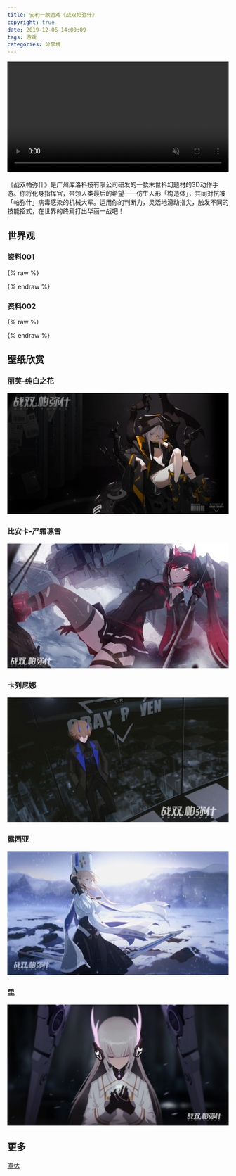 ```yaml
---
title: 安利一款游戏《战双帕弥什》
copyright: true
date: 2019-12-06 14:00:09
tags: 游戏
categories: 分享境
---
```


<video src="http://cdnstatic.kurogame.com/pns/2.0/images/video1.mp4" autoplay="autoplay" muted="muted" id="video" loop="loop" style="width:100%"></video>


《战双帕弥什》是广州库洛科技有限公司研发的一款末世科幻题材的3D动作手游。你将化身指挥官，带领人类最后的希望——仿生人形「构造体」，共同对抗被「帕弥什」病毒感染的机械大军。运用你的判断力，灵活地滑动指尖，触发不同的技能招式，在世界的终焉打出华丽一战吧！

<!--more-->

## 世界观

### 资料001

{% raw %}
<div id="player-1"></div>
<script type="text/javascript">
new DPlayer({
    container: document.getElementById('player-1'),
    video.pic: 'http://cdnimg02.kurogame.com/M00/14/82/ChpCl13nYT2ELg1_AAAAAKugTRY122.jpg',
    video: {
        url: 'http://video.zspns.kurogame.com/hd/2f317626420f4cf99f6d8ec4c2b17568.mp4',
    },
});
</script>
{% endraw %}


### 资料002

{% raw %}
<div id="player-2"></div>
<script type="text/javascript">
new DPlayer({
    container: document.getElementById('player-2'),
    video.pic: 'http://cdnimg01.kurogame.com/M00/14/82/ChpCl13nao2EPxARAAAAABXzQNo687.jpg',
    video: {
        url: 'http://video.zspns.kurogame.com/hd/2f317626420f4cf99f6d8ec4c2b17568.mp4',
    },
});
</script>
{% endraw %}


## 壁纸欣赏

### 丽芙-纯白之花

![比安卡-严霜凛雪](../images/post/pns-1.jpg)

### 比安卡-严霜凛雪

![丽芙-纯白之花](../images/post/pns-2.jpg)

### 卡列尼娜

![卡列尼娜](../images/post/pns-3.jpg)

### 露西亚

![露西亚](../images/post/pns-4.jpg)

### 里

![里](../images/post/pns-5.jpg)


## 更多 

[直达](https://space.bilibili.com/382651856?from=search&seid=9814658026189433317)

